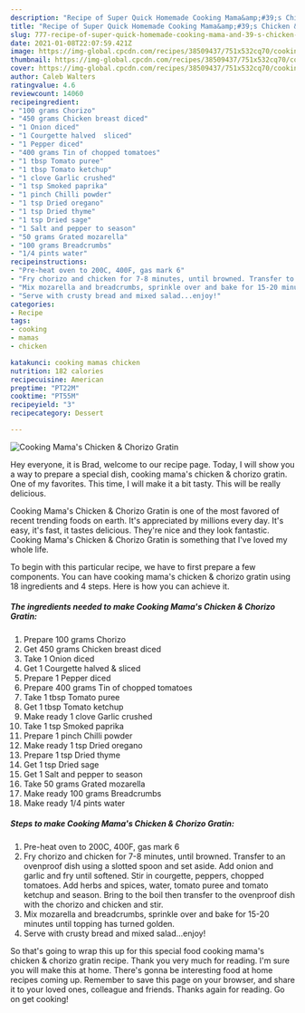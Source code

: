 ```yaml
---
description: "Recipe of Super Quick Homemade Cooking Mama&amp;#39;s Chicken &amp;amp; Chorizo Gratin"
title: "Recipe of Super Quick Homemade Cooking Mama&amp;#39;s Chicken &amp;amp; Chorizo Gratin"
slug: 777-recipe-of-super-quick-homemade-cooking-mama-and-39-s-chicken-and-amp-chorizo-gratin
date: 2021-01-08T22:07:59.421Z
image: https://img-global.cpcdn.com/recipes/38509437/751x532cq70/cooking-mamas-chicken-chorizo-gratin-recipe-main-photo.jpg
thumbnail: https://img-global.cpcdn.com/recipes/38509437/751x532cq70/cooking-mamas-chicken-chorizo-gratin-recipe-main-photo.jpg
cover: https://img-global.cpcdn.com/recipes/38509437/751x532cq70/cooking-mamas-chicken-chorizo-gratin-recipe-main-photo.jpg
author: Caleb Walters
ratingvalue: 4.6
reviewcount: 14060
recipeingredient:
- "100 grams Chorizo"
- "450 grams Chicken breast diced"
- "1 Onion diced"
- "1 Courgette halved  sliced"
- "1 Pepper diced"
- "400 grams Tin of chopped tomatoes"
- "1 tbsp Tomato puree"
- "1 tbsp Tomato ketchup"
- "1 clove Garlic crushed"
- "1 tsp Smoked paprika"
- "1 pinch Chilli powder"
- "1 tsp Dried oregano"
- "1 tsp Dried thyme"
- "1 tsp Dried sage"
- "1 Salt and pepper to season"
- "50 grams Grated mozarella"
- "100 grams Breadcrumbs"
- "1/4 pints water"
recipeinstructions:
- "Pre-heat oven to 200C, 400F, gas mark 6"
- "Fry chorizo and chicken for 7-8 minutes, until browned. Transfer to an ovenproof dish using a slotted spoon and set aside. Add onion and garlic and fry until softened. Stir in courgette, peppers, chopped tomatoes. Add herbs and spices, water, tomato puree and tomato ketchup and season. Bring to the boil then transfer to the ovenproof dish with the chorizo and chicken and stir."
- "Mix mozarella and breadcrumbs, sprinkle over and bake for 15-20 minutes until topping has turned golden."
- "Serve with crusty bread and mixed salad...enjoy!"
categories:
- Recipe
tags:
- cooking
- mamas
- chicken

katakunci: cooking mamas chicken 
nutrition: 182 calories
recipecuisine: American
preptime: "PT22M"
cooktime: "PT55M"
recipeyield: "3"
recipecategory: Dessert

---
```



![Cooking Mama&#39;s Chicken &amp; Chorizo Gratin](https://img-global.cpcdn.com/recipes/38509437/751x532cq70/cooking-mamas-chicken-chorizo-gratin-recipe-main-photo.jpg)

Hey everyone, it is Brad, welcome to our recipe page. Today, I will show you a way to prepare a special dish, cooking mama&#39;s chicken &amp; chorizo gratin. One of my favorites. This time, I will make it a bit tasty. This will be really delicious.



Cooking Mama&#39;s Chicken &amp; Chorizo Gratin is one of the most favored of recent trending foods on earth. It's appreciated by millions every day. It's easy, it's fast, it tastes delicious. They're nice and they look fantastic. Cooking Mama&#39;s Chicken &amp; Chorizo Gratin is something that I've loved my whole life.


To begin with this particular recipe, we have to first prepare a few components. You can have cooking mama&#39;s chicken &amp; chorizo gratin using 18 ingredients and 4 steps. Here is how you can achieve it.

<!--inarticleads1-->

##### The ingredients needed to make Cooking Mama&#39;s Chicken &amp; Chorizo Gratin:

1. Prepare 100 grams Chorizo
1. Get 450 grams Chicken breast diced
1. Take 1 Onion diced
1. Get 1 Courgette halved &amp; sliced
1. Prepare 1 Pepper diced
1. Prepare 400 grams Tin of chopped tomatoes
1. Take 1 tbsp Tomato puree
1. Get 1 tbsp Tomato ketchup
1. Make ready 1 clove Garlic crushed
1. Take 1 tsp Smoked paprika
1. Prepare 1 pinch Chilli powder
1. Make ready 1 tsp Dried oregano
1. Prepare 1 tsp Dried thyme
1. Get 1 tsp Dried sage
1. Get 1 Salt and pepper to season
1. Take 50 grams Grated mozarella
1. Make ready 100 grams Breadcrumbs
1. Make ready 1/4 pints water




<!--inarticleads2-->

##### Steps to make Cooking Mama&#39;s Chicken &amp; Chorizo Gratin:

1. Pre-heat oven to 200C, 400F, gas mark 6
1. Fry chorizo and chicken for 7-8 minutes, until browned. Transfer to an ovenproof dish using a slotted spoon and set aside. Add onion and garlic and fry until softened. Stir in courgette, peppers, chopped tomatoes. Add herbs and spices, water, tomato puree and tomato ketchup and season. Bring to the boil then transfer to the ovenproof dish with the chorizo and chicken and stir.
1. Mix mozarella and breadcrumbs, sprinkle over and bake for 15-20 minutes until topping has turned golden.
1. Serve with crusty bread and mixed salad...enjoy!




So that's going to wrap this up for this special food cooking mama&#39;s chicken &amp; chorizo gratin recipe. Thank you very much for reading. I'm sure you will make this at home. There's gonna be interesting food at home recipes coming up. Remember to save this page on your browser, and share it to your loved ones, colleague and friends. Thanks again for reading. Go on get cooking!
